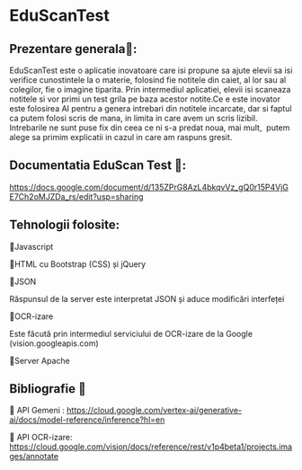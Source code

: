 # EduScanTest

## Prezentare generala🏫: 

EduScanTest este o aplicatie inovatoare care isi propune sa ajute elevii sa isi verifice cunostintele la o materie, folosind fie notitele din caiet, al lor sau al colegilor, fie o imagine tiparita. Prin intermediul aplicatiei, elevii isi scaneaza notitele si vor primi un test grila pe baza acestor notite.Ce e este inovator este folosirea AI pentru a genera intrebari din notitele incarcate, dar si faptul ca putem folosi scris de mana, in limita in care avem un scris lizibil. Intrebarile ne sunt puse fix din ceea ce ni s-a predat noua, mai mult,  putem alege sa primim explicatii in cazul in care am raspuns gresit. 

## Documentatia EduScan Test 📓: 
https://docs.google.com/document/d/135ZPrG8AzL4bkqvVz_gQ0r15P4VjGE7Ch2oMJZDa_rs/edit?usp=sharing 

## Tehnologii folosite:
📙Javascript

📙HTML cu Bootstrap (CSS) și jQuery 

📙JSON

Răspunsul de la server este interpretat JSON și aduce modificări interfeței

📙OCR-izare

Este făcută prin intermediul serviciului de OCR-izare de la Google (vision.googleapis.com)

📙Server Apache 

## Bibliografie 🤝

🌸 API Gemeni : https://cloud.google.com/vertex-ai/generative-ai/docs/model-reference/inference?hl=en

🌸 API OCR-izare: https://cloud.google.com/vision/docs/reference/rest/v1p4beta1/projects.images/annotate 

